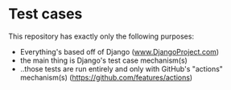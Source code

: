 # Test cases

This repository has exactly only the following purposes:

- Everything's based off of Django (www.DjangoProject.com)
- the main thing is Django's test case mechanism(s)
- ..those tests are run entirely and only with GitHub's "actions" mechanism(s) (https://github.com/features/actions)
